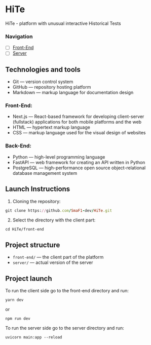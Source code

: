 # HiTe
HiTe - platform with unusual interactive Historical Tests

### Navigation

- [ ] [Front-End](front-end)
- [ ] [Server](server)

## Technologies and tools
- Git — version control system
- GitHub — repository hosting platform
- Markdown — markup language for documentation design

### Front-End:
  - Next.js — React-based framework for developing client-server (fullstack) applications for both mobile platforms and the web
  - HTML — hypertext markup language
  - CSS — markup language used for the visual design of websites

### Back-End:
- Python — high-level programming language
- FastAPI — web framework for creating an API written in Python
- PostgreSQL — high-performance open source object-relational database management system

## Launch Instructions
1. Cloning the repository:
  ```rb
  git clone https://github.com/SmaF1-dev/HiTe.git
  ```
2. Select the directory with the client part:
  ```
  cd HiTe/front-end
  ```
## Project structure
- `front-end/` — the client part of the platform
- `server/` — actual version of the server

## Project launch
To run the client side go to the front-end directory and run:
   ```
   yarn dev
   ```
or
   ```
   npm run dev
   ```

To run the server side go to the server directory and run:
  ```
  uvicorn main:app --reload
  ```
